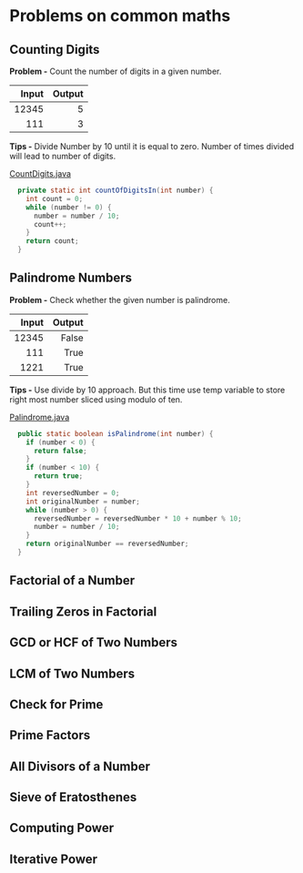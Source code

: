 # Problems on common maths

## Counting Digits

**Problem -** Count the number of digits in a given number.

|  Input |  Output |
|-------:|--------:|
|  12345 |       5 |
|    111 |       3 |

**Tips -** Divide Number by 10 until it is equal to zero. Number of times divided will lead to
number of digits.

[CountDigits.java](../src/main/java/com/math/CountDigits.java)

```java
  private static int countOfDigitsIn(int number) {
    int count = 0;
    while (number != 0) {
      number = number / 10;
      count++;
    }
    return count;
  }
```

## Palindrome Numbers

**Problem -** Check whether the given number is palindrome.

| Input |  Output |
|------:|--------:|
| 12345 |   False |
|   111 |    True |
|  1221 |    True |

**Tips -** Use divide by 10 approach. But this time use temp variable to store right most number 
sliced using modulo of ten.

[Palindrome.java](../src/main/java/com/math/Palindrome.java)
```java
  public static boolean isPalindrome(int number) {
    if (number < 0) {
      return false;
    }
    if (number < 10) {
      return true;
    }
    int reversedNumber = 0;
    int originalNumber = number;
    while (number > 0) {
      reversedNumber = reversedNumber * 10 + number % 10;
      number = number / 10;
    }
    return originalNumber == reversedNumber;
  }
```
## Factorial of a Number

## Trailing Zeros in Factorial

## GCD or HCF of Two Numbers

## LCM of Two Numbers

## Check for Prime

## Prime Factors

## All Divisors of a Number

## Sieve of Eratosthenes

## Computing Power

## Iterative Power